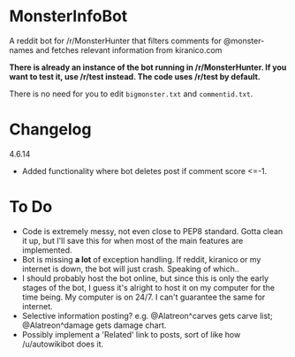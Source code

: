 MonsterInfoBot
==============

A reddit bot for /r/MonsterHunter that filters comments for @monster-names and fetches relevant information from kiranico.com  

**There is already an instance of the bot running in /r/MonsterHunter. If you want to test it, use /r/test instead. The code uses /r/test by default.**  

There is no need for you to edit `bigmonster.txt` and `commentid.txt`.  


Changelog
============
4.6.14  
- Added functionality where bot deletes post if comment score <=-1.

To Do
=============
- Code is extremely messy, not even close to PEP8 standard. Gotta clean it up, but I'll save this for when most of the main features are implemented.
- Bot is missing **a lot** of exception handling. If reddit, kiranico or my internet is down, the bot will just crash. Speaking of which..
- I should probably host the bot online, but since this is only the early stages of the bot, I guess it's alright to host it on my computer for the time being. My computer is on 24/7. I can't guarantee the same for internet.
- Selective information posting? e.g. @Alatreon^carves gets carve list; @Alatreon^damage gets damage chart.
- Possibly implement a 'Related' link to posts, sort of like how /u/autowikibot does it.  
